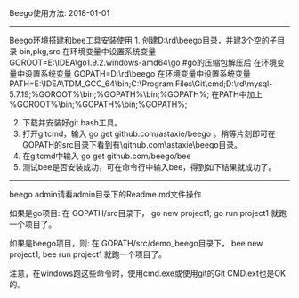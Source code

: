 
Beego使用方法:   2018-01-01

----------------------------------------------
Beego环境搭建和bee工具安装使用
1.
创建D:\rd\beego目录，并建3个空的子目录 bin,pkg,src
在环境变量中设置系统变量 GOROOT=E:\IDEA\go1.9.2.windows-amd64\go   #go的压缩包解压后
在环境变量中设置系统变量 GOPATH=D:\rd\beego
在环境变量中设置系统变量 PATH=E:\IDEA\TDM_GCC_64\bin;C:\Program Files\Git\cmd;D:\rd\mysql-5.7.19;%GOROOT%\bin;%GOPATH%\bin;%GOPATH%;
在PATH中加上 %GOROOT%\bin;%GOPATH%\bin;%GOPATH%;

2. 下载并安装好git bash工具。
3. 打开gitcmd，输入 go get github.com/astaxie/beego  。稍等片刻即可在GOPATH的src目录下看到有\github.com\astaxie\beego目录。
4. 在gitcmd中输入 go get github.com/beego/bee  
5. 测试bee是否安装成功，可在命令行中输入bee，得到如下结果就成功了。

-------------------
beego admin请看admin目录下的Readme.md文件操作

如果是go项目:
在 GOPATH/src目录下， go new project1; go run project1 就跑一个项目了。

如果是beego项目，则:
在 GOPATH/src/demo_beego目录下， bee new project1; bee run project1 就跑一个项目了。

注意，在windows跑这些命令时，使用cmd.exe或使用git的Git CMD.ext也是OK的。